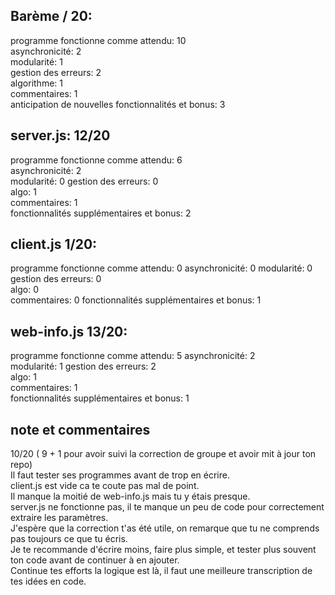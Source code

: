## Barème / 20:

programme fonctionne comme attendu: 10  
asynchronicité: 2  
modularité: 1  
gestion des erreurs: 2  
algorithme: 1  
commentaires: 1  
anticipation de nouvelles fonctionnalités et bonus: 3

## server.js: 12/20

programme fonctionne comme attendu: 6  
asynchronicité: 2  
modularité: 0
gestion des erreurs: 0  
algo: 1  
commentaires: 1  
fonctionnalités supplémentaires et bonus: 2

## client.js 1/20:

programme fonctionne comme attendu: 0
asynchronicité: 0
modularité: 0  
gestion des erreurs: 0  
algo: 0  
commentaires: 0
fonctionnalités supplémentaires et bonus: 1

## web-info.js 13/20:

programme fonctionne comme attendu: 5
asynchronicité: 2  
modularité: 1
gestion des erreurs: 2  
algo: 1  
commentaires: 1  
fonctionnalités supplémentaires et bonus: 1

## note et commentaires

10/20 ( 9 + 1 pour avoir suivi la correction de groupe et avoir mit à jour ton repo)  
Il faut tester ses programmes avant de trop en écrire.  
client.js est vide ca te coute pas mal de point.  
Il manque la moitié de web-info.js mais tu y étais presque.  
server.js ne fonctionne pas, il te manque un peu de code pour correctement extraire les paramètres.  
J'espère que la correction t'as été utile, on remarque que tu ne comprends pas toujours ce que tu écris.  
Je te recommande d'écrire moins, faire plus simple, et tester plus souvent ton code avant de continuer à en ajouter.  
Continue tes efforts la logique est là, il faut une meilleure transcription de tes idées en code.
